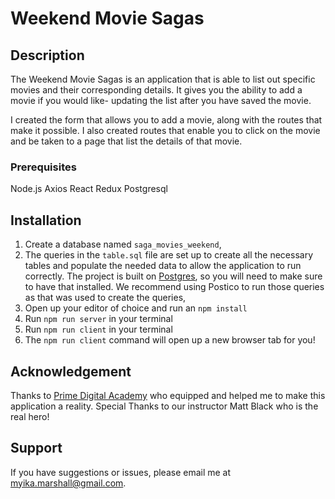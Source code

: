 # Weekend Movie Sagas

## Description


The Weekend Movie Sagas is an application that is able to list out specific movies and their corresponding details. It gives you the ability to add a movie if you would like- updating the list after you have saved the movie. 

I created the form that allows you to add a movie, along with the routes that make it possible. I also created routes that enable you to click on the movie and be taken to a page that list the details of that movie. 


### Prerequisites


Node.js
Axios
React
Redux
Postgresql

## Installation

1. Create a database named `saga_movies_weekend`,
2. The queries in the `table.sql` file are set up to create all the necessary tables and populate the needed data to allow the application to run correctly. The project is built on [Postgres](https://www.postgresql.org/download/), so you will need to make sure to have that installed. We recommend using Postico to run those queries as that was used to create the queries, 
3. Open up your editor of choice and run an `npm install`
4. Run `npm run server` in your terminal
5. Run `npm run client` in your terminal
6. The `npm run client` command will open up a new browser tab for you!



## Acknowledgement
Thanks to [Prime Digital Academy](www.primeacademy.io) who equipped and helped me to make this application a reality. Special Thanks to our instructor Matt Black who is the real hero!

## Support
If you have suggestions or issues, please email me at myika.marshall@gmail.com.